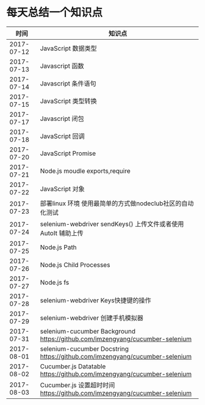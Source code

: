 # 每天总结一个知识点

|时间|知识点|
|--|--|
2017-07-12 | JavaScript 数据类型
2017-07-13 | Javascript 函数
2017-07-14 | Javascript 条件语句
2017-07-15 | JavaScript 类型转换 
2017-07-17 | Javascript 闭包
2017-07-18 | JavaScript 回调
2017-07-20 | JavaScript Promise
2017-07-21 | Node.js moudle exports,require
2017-07-22 | JavaScript 对象
2017-07-23 | 部署linux 环境 使用最简单的方式做nodeclub社区的自动化测试
2017-07-24 | selenium-webdriver sendKeys() 上传文件或者使用 AutoIt 辅助上传 
2017-07-25 | Node.js Path
2017-07-26 | Node.js Child Processes
2017-07-27 | Node.js fs
2017-07-28 | selenium-webdriver Keys快捷键的操作
2017-07-29 | selenium-webdriver 创建手机模拟器
2017-07-31 | selenium-cucumber Background https://github.com/imzengyang/cucumber-selenium
2017-08-01 | selenium-cucumber Docstring  https://github.com/imzengyang/cucumber-selenium
2017-08-02 | Cucumber.js Datatable https://github.com/imzengyang/cucumber-selenium
2017-08-03 | Cucumber.js 设置超时时间 https://github.com/imzengyang/cucumber-selenium